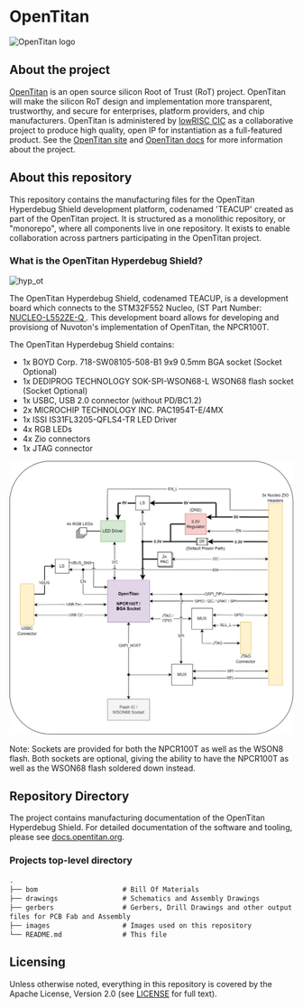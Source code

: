 # OpenTitan

![OpenTitan logo](https://docs.opentitan.org/doc/opentitan-logo.png)

## About the project

[OpenTitan](https://opentitan.org) is an open source silicon Root of Trust
(RoT) project.  OpenTitan will make the silicon RoT design and implementation
more transparent, trustworthy, and secure for enterprises, platform providers,
and chip manufacturers.  OpenTitan is administered by [lowRISC
CIC](https://www.lowrisc.org) as a collaborative project to produce high
quality, open IP for instantiation as a full-featured product. See the
[OpenTitan site](https://opentitan.org/) and [OpenTitan
docs](https://opentitan.org/book) for more information about the project.

## About this repository

This repository contains the manufacturing files for the OpenTitan Hyperdebug Shield development platform, codenamed 'TEACUP' 
created as part of the OpenTitan project. It is structured as a monolithic repository, or "monorepo",
where all components live in one repository. It exists to enable collaboration
across partners participating in the OpenTitan project.

### What is the OpenTitan Hyperdebug Shield?

![hyp_ot](/images/hyp_ot.png)

The OpenTitan Hyperdebug Shield, codenamed TEACUP, is a development board which connects to the STM32F552 Nucleo, (ST Part Number: [NUCLEO-L552ZE-Q
](https://www.st.com/en/evaluation-tools/nucleo-l552ze-q.html). This development board allows for developing and provisiong of Nuvoton's
implementation of OpenTitan, the NPCR100T.

The OpenTitan Hyperdebug Shield contains:
- 1x BOYD Corp. 718-SW08105-508-B1 9x9 0.5mm BGA socket (Socket Optional)
- 1x DEDIPROG TECHNOLOGY SOK-SPI-WSON68-L WSON68 flash socket (Socket Optional)
- 1x USBC, USB 2.0 connector (without PD/BC1.2)
- 2x MICROCHIP TECHNOLOGY INC. PAC1954T-E/4MX
- 1x ISSI IS31FL3205-QFLS4-TR LED Driver
- 4x RGB LEDs
- 4x Zio connectors
- 1x JTAG connector

![hyp_ot_bd](/drawings/hyp_ot_blockdiagram.png)

Note: 
Sockets are provided for both the NPCR100T as well as the WSON8 flash. 
Both sockets are optional, giving the ability to have the NPCR100T as well as the WSON68 flash soldered down instead.

## Repository Directory

The project contains manufacturing documentation of the OpenTitan Hyperdebug Shield. 
For detailed documentation of the software and tooling, please see [docs.opentitan.org](https://docs.opentitan.org/).

### Projects top-level directory

    .
    ├── bom                     # Bill Of Materials
	├── drawings                # Schematics and Assembly Drawings
	├── gerbers                 # Gerbers, Drill Drawings and other output files for PCB Fab and Assembly
    ├── images                  # Images used on this repository
    └── README.md				# This file

## Licensing

Unless otherwise noted, everything in this repository is covered by the Apache
License, Version 2.0 (see [LICENSE](https://github.com/lowRISC/opentitan-hyperdebug-shield/LICENSE) for full text).